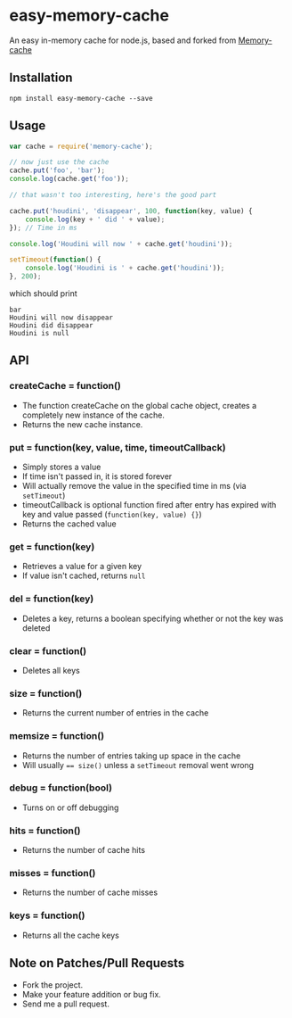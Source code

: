 # easy-memory-cache

An easy in-memory cache for node.js, based and forked from [Memory-cache](https://www.npmjs.com/package/memory-cache)

## Installation

    npm install easy-memory-cache --save

## Usage

```javascript
var cache = require('memory-cache');

// now just use the cache
cache.put('foo', 'bar');
console.log(cache.get('foo'));

// that wasn't too interesting, here's the good part

cache.put('houdini', 'disappear', 100, function(key, value) {
    console.log(key + ' did ' + value);
}); // Time in ms

console.log('Houdini will now ' + cache.get('houdini'));

setTimeout(function() {
    console.log('Houdini is ' + cache.get('houdini'));
}, 200);
```

which should print

    bar
    Houdini will now disappear
    Houdini did disappear
    Houdini is null

## API

### createCache = function()
* The function createCache on the global cache object, creates a completely new instance of the cache.
* Returns the new cache instance.

### put = function(key, value, time, timeoutCallback)

* Simply stores a value
* If time isn't passed in, it is stored forever
* Will actually remove the value in the specified time in ms (via `setTimeout`)
* timeoutCallback is optional function fired after entry has expired with key and value passed (`function(key, value) {}`)
* Returns the cached value

### get = function(key)

* Retrieves a value for a given key
* If value isn't cached, returns `null`

### del = function(key)

* Deletes a key, returns a boolean specifying whether or not the key was deleted

### clear = function()

* Deletes all keys

### size = function()

* Returns the current number of entries in the cache

### memsize = function()

* Returns the number of entries taking up space in the cache
* Will usually `== size()` unless a `setTimeout` removal went wrong

### debug = function(bool)

* Turns on or off debugging

### hits = function()

* Returns the number of cache hits

### misses = function()

* Returns the number of cache misses

### keys = function()

* Returns all the cache keys


## Note on Patches/Pull Requests

* Fork the project.
* Make your feature addition or bug fix.
* Send me a pull request.
